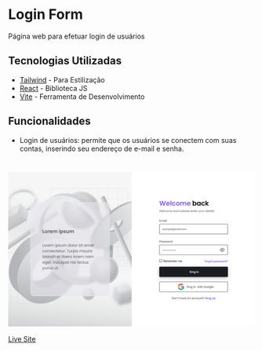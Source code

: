 # Login Form

Página web para efetuar login de usuários

## Tecnologias Utilizadas
- [Tailwind](https://tailwindcss.com) - Para Estilização
- [React](https://reactjs.org/) - Biblioteca JS
- [Vite](https://vitejs.dev) - Ferramenta de Desenvolvimento

## Funcionalidades
- Login de usuários: permite que os usuários se conectem com suas contas, inserindo seu endereço de e-mail e senha.

#
![preview.img](./public/preview.png)

[Live Site](https://gilded-torrone-828a5d.netlify.app/)
